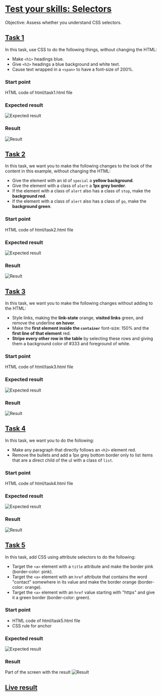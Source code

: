 # [Test your skills: Selectors](https://developer.mozilla.org/en-US/docs/Learn/CSS/Building_blocks/Selectors/Selectors_Tasks)

Objective: Assess whether you understand CSS selectors.

## [Task 1](https://developer.mozilla.org/en-US/docs/Learn/CSS/Building_blocks/Selectors/Selectors_Tasks#task_1)

In this task, use CSS to do the following things, without changing the HTML:

+ Make `<h1>` headings blue.
+ Give `<h2>` headings a blue background and white text.
+ Cause text wrapped in a `<span>` to have a font-size of 200%.

### Start point

HTML code of html/task1.html file

### Expected result

![Expected result](./screenshots/task1.jpg)

### Result

![Result](./screenshots/task1_result.png)

## [Task 2](https://developer.mozilla.org/en-US/docs/Learn/CSS/Building_blocks/Selectors/Selectors_Tasks#task2)

In this task, we want you to make the following changes to the look of the content in this example, without changing the HTML:

+ Give the element with an id of `special` a __yellow background__.
+ Give the element with a class of `alert` a __1px grey border__.
+ If the element with a class of `alert` also has a class of `stop`, make the __background red__.
+ If the element with a class of `alert` also has a class of `go`, make the __background green__.

### Start point

HTML code of html/task2.html file

### Expected result

![Expected result](./screenshots/task2.jpg)

### Result

![Result](./screenshots/task2_result.png)

## [Task 3](https://developer.mozilla.org/en-US/docs/Learn/CSS/Building_blocks/Selectors/Selectors_Tasks#task3)

In this task, we want you to make the following changes without adding to the HTML:

+ Style links, making the __link-state__ orange, __visited links__ green, and remove the underline __on hover__.
+ Make the __first element inside the `container`__ font-size: 150% and the __first line of that element__ red.
+ __Stripe every other row in the table__ by selecting these rows and giving them a background color of #333 and foreground of white.

### Start point

HTML code of html/task3.html file

### Expected result

![Expected result](./screenshots/task3.jpg)

### Result

![Result](./screenshots/task3_result.png)

## [Task 4](https://developer.mozilla.org/en-US/docs/Learn/CSS/Building_blocks/Selectors/Selectors_Tasks#task4)

In this task, we want you to do the following:

+ Make any paragraph that directly follows an `<h2>` element red.
+ Remove the bullets and add a 1px grey bottom border only to list items that are a direct child of the ul with a class of `list`.

### Start point

HTML code of html/task4.html file

### Expected result

![Expected result](./screenshots/task4.jpg)

### Result

![Result](./screenshots/task4_result.png)

## [Task 5](https://developer.mozilla.org/en-US/docs/Learn/CSS/Building_blocks/Selectors/Selectors_Tasks#task5)

In this task, add CSS using attribute selectors to do the following:

+ Target the `<a>` element with a `title` attribute and make the border pink (border-color: pink).
+ Target the `<a>` element with an `href` attribute that contains the word "contact" somewhere in its value and make the border orange (border-color: orange).
+ Target the `<a>` element with an `href` value starting with "https" and give it a green border (border-color: green).

### Start point

+ HTML code of html/task5.html file
+ CSS rule for anchor

### Expected result

![Expected result](./screenshots/task5.png)

### Result

Part of the screen with the result
![Result](./screenshots/task5_result.png)

## [Live result](https://goodalex223.github.io/MDN/selectors/index.html)
